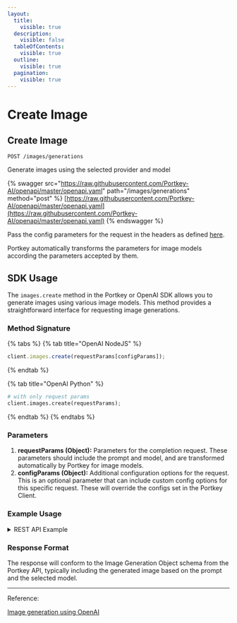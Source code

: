 ```yaml
---
layout:
  title:
    visible: true
  description:
    visible: false
  tableOfContents:
    visible: true
  outline:
    visible: true
  pagination:
    visible: true
---
```


# Create Image

## Create Image

`POST /images/generations`&#x20;

Generate images using the selected provider and model

{% swagger src="https://raw.githubusercontent.com/Portkey-AI/openapi/master/openapi.yaml" path="/images/generations" method="post" %}
[https://raw.githubusercontent.com/Portkey-AI/openapi/master/openapi.yaml](https://raw.githubusercontent.com/Portkey-AI/openapi/master/openapi.yaml)
{% endswagger %}

Pass the config parameters for the request in the headers as defined [here](../../product/ai-gateway-streamline-llm-integrations/configs.md).

Portkey automatically transforms the parameters for image models according the parameters accepted by them.

## SDK Usage

The `images.create` method in the Portkey or OpenAI SDK allows you to generate images using various image models. This method provides a straightforward interface for requesting image generations.

### Method Signature

{% tabs %}
{% tab title="OpenAI NodeJS" %}
```js
client.images.create(requestParams[configParams]);
```
{% endtab %}

{% tab title="OpenAI Python" %}
```py
# with only request params
client.images.create(requestParams);
```
{% endtab %}
{% endtabs %}

### Parameters

1. **requestParams (Object):** Parameters for the completion request. These parameters should include the prompt and model, and are transformed automatically by Portkey for image models.&#x20;
2. **configParams (Object):** Additional configuration options for the request. This is an optional parameter that can include custom config options for this specific request. These will override the configs set in the Portkey Client.

### Example Usage

<details>

<summary>REST API Example</summary>

In REST calls, `x-portkey-api-key` is a compulsory header, it can be paired with the following options for sending provider details:

1. `x-portkey-provider` & `Authorization` (or similar auth headers)
2. `x-portkey-virtual-key`&#x20;
3. `x-portkey-config`

**Example request using Provider + Auth:**

<pre class="language-bash"><code class="lang-bash">curl "https://api.portkey.ai/v1/images/generations" \
  -H "Content-Type: application/json" \
  -H "x-portkey-api-key: $PORTKEY_API_KEY" \
<strong>  -H "x-portkey-provider: openai" \
</strong><strong>  -H "Authorization: Bearer $OPENAI_API_KEY" \
</strong>  -d '{
    "prompt": "A cute baby sea otter",
    "model": "dall-e-3",
    "n": 1
  }'
</code></pre>

**Example request using Virtual Key:**&#x20;

<pre class="language-bash"><code class="lang-bash">curl "https://api.portkey.ai/v1/images/generations" \
  -H "Content-Type: application/json" \
  -H "x-portkey-api-key: $PORTKEY_API_KEY" \
<strong>  -H "x-portkey-virtual-key: openai-virtual-key" \
</strong>  -d '{
    "prompt": "A cute baby sea otter",
    "model": "dall-e-3",
    "n": 1
  }'
</code></pre>

**Example request using Config:**

<pre class="language-bash"><code class="lang-bash">curl "https://api.portkey.ai/v1/images/generations" \
  -H "Content-Type: application/json" \
  -H "x-portkey-api-key: $PORTKEY_API_KEY" \
<strong>  -H "x-portkey-config: config-key" \
</strong>  -d '{
    "prompt": "A cute baby sea otter",
    "model": "dall-e-3",
    "n": 1
  }'
</code></pre>

**You can send 3 other headers in your Portkey requests**

* `x-portkey-trace-id`: Send trace id&#x20;
* `x-portkey-metadata`: Send custom metadata
* `x-portkey-cache-force-refresh`: Force refresh cache for this request

**Example request using these 3:**

```bash
curl "https://api.portkey.ai/v1/images/generations" \
  -H "Content-Type: application/json" \
  -H "x-portkey-api-key: $PORTKEY_API_KEY" \
  -H "x-portkey-config: config-key" \
  -H "x-portkey-trace-id: $UNIQUE_TRACE_ID" \
  -H "x-portkey-metadata: {\"_user\":\"john\"}" \
  -H "x-portkey-cache-force-refresh: True" \
  -d '{
    "prompt": "A cute baby sea otter",
    "model": "dall-e-3",
    "n": 1
  }'
```

</details>

### Response Format

The response will conform to the Image Generation Object schema from the Portkey API, typically including the generated image based on the prompt and the selected model.

***

Reference:

[Image generation using OpenAI](../../welcome/integration-guides/openai/#image-generation)
